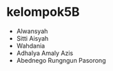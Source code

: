 # kelompok5B
- Alwansyah
- Sitti Aisyah
- Wahdania
- Adhalya Amaly Azis
- Abednego Rungngun Pasorong
